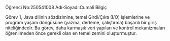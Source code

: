 Öğrenci No:250541008
Adı-Soyadı:Cumali Bilgiç

Görev 1, Java dilinin sözdizimine, temel Girdi/Çıktı (I/O) işlemlerine ve program yaşam döngüsüne
(yazma, derleme, çalıştırma) başarılı bir giriş niteliğindedir. Bu görev, daha karmaşık veri yapıları
ve kontrol mekanizmaları öğrenilmeden önce gerekli olan en temel zemini oluşturmuştur.
